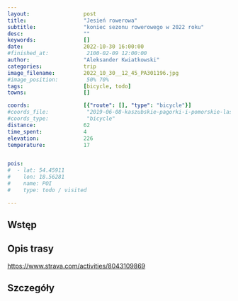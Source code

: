```yaml
---
layout:                 post
title:                  "Jesień rowerowa"
subtitle:               "koniec sezonu rowerowego w 2022 roku"
desc:                   ""
keywords:               []
date:                   2022-10-30 16:00:00
#finished_at:            2100-02-09 12:00:00
author:                 "Aleksander Kwiatkowski"
categories:             trip
image_filename:         2022_10_30__12_45_PA301196.jpg
#image_position:         50% 70%
tags:                   [bicycle, todo]
towns:                  []

coords:                 [{"route": [], "type": "bicycle"}]
#coords_file:            "2019-06-08-kaszubskie-pagorki-i-pomorskie-lasy.json"
#coords_type:            "bicycle"
distance:               62
time_spent:             4
elevation:              226
temperature:            17


pois:
#  - lat: 54.45911
#    lon: 18.56281
#    name: POI
#    type: todo / visited

---
```



## Wstęp

## Opis trasy

<div class="strava-embed-placeholder" data-embed-type="activity" data-embed-id="8043109869"></div><script src="https://strava-embeds.com/embed.js"></script>

https://www.strava.com/activities/8043109869

## Szczegóły
